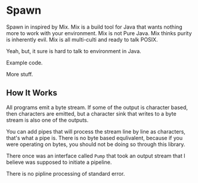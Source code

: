 # Spawn

Spawn in inspired by Mix. Mix is a build tool for Java that wants nothing more
to work with your environment. Mix is not Pure Java. Mix thinks purity is
inherently evil. Mix is all multi-culti and ready to talk POSIX.

Yeah, but, it sure is hard to talk to environment in Java.

Example code.

More stuff.

## How It Works

All programs emit a byte stream. If some of the output is character based, then
characters are emitted, but a character sink that writes to a byte stream is
also one of the outputs.

You can add pipes that will process the stream line by line as characters,
that's what a pipe is. There is no byte based equlivalent, because if you were
operating on bytes, you should not be doing so through this library.

There once was an interface called `Pump` that took an output stream that I
believe was supposed to initiate a pipeline.

There is no pipline processing of standard error.
